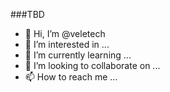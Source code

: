 ###TBD
- 👋 Hi, I’m @veletech
- 👀 I’m interested in ... 
- 🌱 I’m currently learning ...
- 💞️ I’m looking to collaborate on ...
- 📫 How to reach me ...

<!---
veletech/veletech is a ✨ special ✨ repository because its `README.md` (this file) appears on your GitHub profile.
You can click the Preview link to take a look at your changes.
--->
